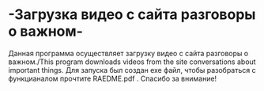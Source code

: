 # -Загрузка видео с сайта разговоры о важном-
Данная программа осуществляет загрузку видео с сайта разговоры о важном./This program downloads videos from the site conversations about important things.
Для запуска был создан exe файл, чтобы разобраться с функцианалом прочтите RAEDME.pdf .
Спасибо за внимание!
